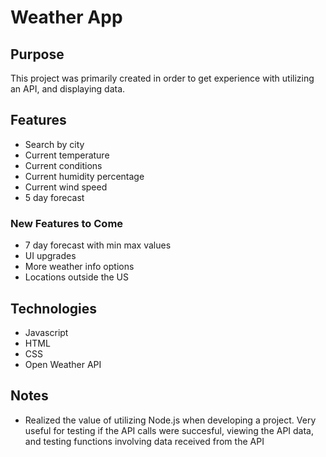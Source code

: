 <h1>Weather App</h1>

<h2>Purpose</h2>
<p>This project was primarily created in order to get experience with utilizing an API, and displaying data. </p>
<h2>Features</h2>
  <ul>
    <li>Search by city</li>
    <li>Current temperature</li>
    <li>Current conditions</li>
    <li>Current humidity percentage</li>
    <li>Current wind speed</li>
    <li>5 day forecast</li>
  </ul>
<h3>New Features to Come</h3>
<ul>
  <li>7 day forecast with min max values</li>
  <li>UI upgrades</li>
  <li>More weather info options</li>
  <li>Locations outside the US</li>
</ul>
<h2>Technologies</h2>
  <ul>
    <li>Javascript</li>
    <li>HTML</li>
    <li>CSS</li>
    <li>Open Weather API</li>
  </ul>

<h2>Notes</h2>
  <ul>
    <li>Realized the value of utilizing Node.js when developing a project. Very useful for testing if the API calls were succesful, viewing the API data, and testing functions involving data received from the API </li>
  </ul>
